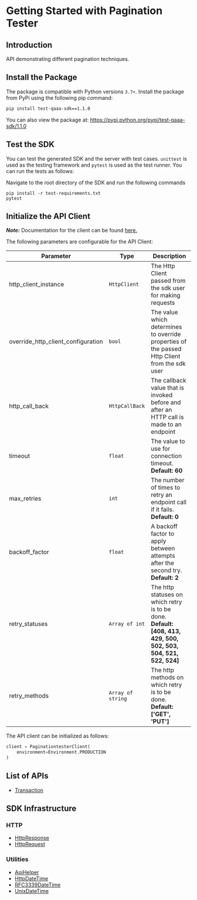 
# Getting Started with Pagination Tester

## Introduction

API demonstrating different pagination techniques.

## Install the Package

The package is compatible with Python versions `3.7+`.
Install the package from PyPi using the following pip command:

```bash
pip install test-qaaa-sdk==1.1.0
```

You can also view the package at:
https://pypi.python.org/pypi/test-qaaa-sdk/1.1.0

## Test the SDK

You can test the generated SDK and the server with test cases. `unittest` is used as the testing framework and `pytest` is used as the test runner. You can run the tests as follows:

Navigate to the root directory of the SDK and run the following commands

```
pip install -r test-requirements.txt
pytest
```

## Initialize the API Client

**_Note:_** Documentation for the client can be found [here.](https://www.github.com/tahaali2000/test-qaaa-python-sdk/tree/1.1.0/doc/client.md)

The following parameters are configurable for the API Client:

| Parameter | Type | Description |
|  --- | --- | --- |
| http_client_instance | `HttpClient` | The Http Client passed from the sdk user for making requests |
| override_http_client_configuration | `bool` | The value which determines to override properties of the passed Http Client from the sdk user |
| http_call_back | `HttpCallBack` | The callback value that is invoked before and after an HTTP call is made to an endpoint |
| timeout | `float` | The value to use for connection timeout. <br> **Default: 60** |
| max_retries | `int` | The number of times to retry an endpoint call if it fails. <br> **Default: 0** |
| backoff_factor | `float` | A backoff factor to apply between attempts after the second try. <br> **Default: 2** |
| retry_statuses | `Array of int` | The http statuses on which retry is to be done. <br> **Default: [408, 413, 429, 500, 502, 503, 504, 521, 522, 524]** |
| retry_methods | `Array of string` | The http methods on which retry is to be done. <br> **Default: ['GET', 'PUT']** |

The API client can be initialized as follows:

```python
client = PaginationtesterClient(
    environment=Environment.PRODUCTION
)
```

## List of APIs

* [Transaction](https://www.github.com/tahaali2000/test-qaaa-python-sdk/tree/1.1.0/doc/controllers/transaction.md)

## SDK Infrastructure

### HTTP

* [HttpResponse](https://www.github.com/tahaali2000/test-qaaa-python-sdk/tree/1.1.0/doc/http-response.md)
* [HttpRequest](https://www.github.com/tahaali2000/test-qaaa-python-sdk/tree/1.1.0/doc/http-request.md)

### Utilities

* [ApiHelper](https://www.github.com/tahaali2000/test-qaaa-python-sdk/tree/1.1.0/doc/api-helper.md)
* [HttpDateTime](https://www.github.com/tahaali2000/test-qaaa-python-sdk/tree/1.1.0/doc/http-date-time.md)
* [RFC3339DateTime](https://www.github.com/tahaali2000/test-qaaa-python-sdk/tree/1.1.0/doc/rfc3339-date-time.md)
* [UnixDateTime](https://www.github.com/tahaali2000/test-qaaa-python-sdk/tree/1.1.0/doc/unix-date-time.md)

